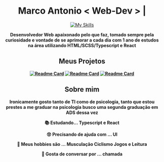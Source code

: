 <div align=center>
<h1> <b>Marco Antonio</b>  < Web-Dev > <b>|</b> </h1>  
 
[![My Skills](https://skillicons.dev/icons?i=react,nextjs,typescript,tailwind,sass,py,nodejs,graphql)](https://skillicons.dev)
 
<p>
 <b> Desenvolvedor Web apaixonado pelo que faz, tomado sempre pela curiosidade e vontade de se aprimorar a cada dia com 1 ano de estudos na área utilizando HTML/SCSS/Typescript e React <b>
</p>

<h2> Meus Projetos </h2>

[![Readme Card](https://github-readme-stats.vercel.app/api/pin/?username=Marco-A-C-Pereira&repo=Consulta-animes&theme=tokyonight)](https://github.com/Marco-A-C-Pereira/Consulta-animes)
[![Readme Card](https://github-readme-stats.vercel.app/api/pin/?username=Marco-A-C-Pereira&repo=Vaichover&theme=tokyonight)](https://github.com/Marco-A-C-Pereira/Vaichover)
[![Readme Card](https://github-readme-stats.vercel.app/api/pin/?username=Marco-A-C-Pereira&repo=Portfolio&theme=tokyonight)](https://github.com/Marco-A-C-Pereira/Portfolio) 

<h2>Sobre mim</h2>  

Ironicamente gosto tanto de TI como de psicologia, tanto que estou prestes a me graduar na psicologia busco uma segunda graduação em ADS dessa vez 

 <p>📚 Estudando... Typescript e React </p>
 <p>😵 Precisando de ajuda com ... UI </p>
 <p>💞 Meus hobbies são ... Musculação Ciclismo Jogos e Leitura </p>
 <p>💬 Gosta de conversar por ... chamada </p>

</div>
